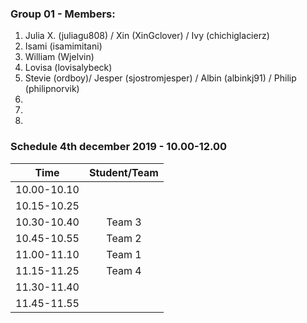 ### Group 01 - Members:
1. Julia X. (juliagu808) / Xin (XinGclover) / Ivy (chichiglacierz)
2. Isami (isamimitani)
3. William (Wjelvin)
4. Lovisa (lovisalybeck)
5. Stevie (ordboy)/ Jesper (sjostromjesper) / Albin (albinkj91) / Philip (philipnorvik)
6. 
7. 
8. 

### Schedule 4th december 2019 - 10.00-12.00

| Time        |  Student/Team | 
|-------------|:-------------:|
| 10.00-10.10 |               |
| 10.15-10.25 |               |
| 10.30-10.40 |  Team 3       |
| 10.45-10.55 |  Team 2       |
| 11.00-11.10 |  Team 1       |
| 11.15-11.25 |  Team 4       |
| 11.30-11.40 |               |
| 11.45-11.55 |               |
